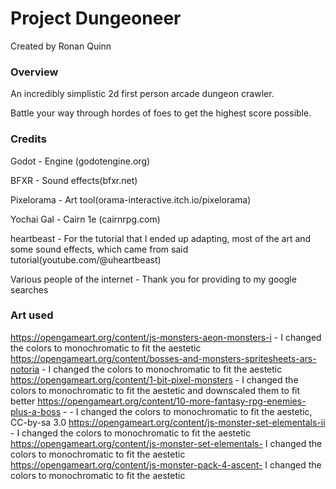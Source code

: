 # Project Dungeoneer

Created by Ronan Quinn

### Overview

An incredibly simplistic 2d first person arcade dungeon crawler.


Battle your way through hordes of foes to get the highest score possible.




### Credits
Godot - Engine (godotengine.org)

BFXR - Sound effects(bfxr.net)

Pixelorama - Art tool(orama-interactive.itch.io/pixelorama)

Yochai Gal - Cairn 1e (cairnrpg.com)

heartbeast - For the tutorial that I ended up adapting, most of the art and some sound effects, which came from said tutorial(youtube.com/@uheartbeast)

Various people of the internet - Thank you for providing to my google searches 



### Art used
https://opengameart.org/content/js-monsters-aeon-monsters-i - I changed the colors to monochromatic to fit the aestetic
https://opengameart.org/content/bosses-and-monsters-spritesheets-ars-notoria - I changed the colors to monochromatic to fit the aestetic
https://opengameart.org/content/1-bit-pixel-monsters - I changed the colors to monochromatic to fit the aestetic and downscaled them to fit better
https://opengameart.org/content/10-more-fantasy-rpg-enemies-plus-a-boss - - I changed the colors to monochromatic to fit the aestetic, CC-by-sa 3.0
https://opengameart.org/content/js-monster-set-elementals-ii - I changed the colors to monochromatic to fit the aestetic
https://opengameart.org/content/js-monster-set-elementals- I changed the colors to monochromatic to fit the aestetic
https://opengameart.org/content/js-monster-pack-4-ascent- I changed the colors to monochromatic to fit the aestetic
